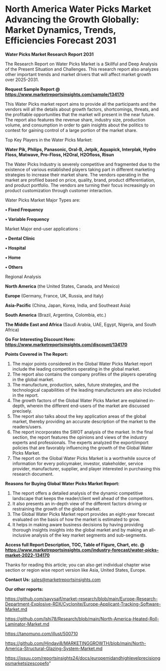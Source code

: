 # North America Water Picks Market Advancing the Growth Globally: Market Dynamics, Trends, Efficiencies Forecast 2031

<strong>Water Picks Market Research Report 2031</strong>

The Research Report on Water Picks Market is a Skillful and Deep Analysis of the Present Situation and Challenges. This research report also analyzes other important trends and market drivers that will affect market growth over 2025-2031.

<strong>Request Sample Report @ <a href=https://www.marketreportsinsights.com/sample/134170>https://www.marketreportsinsights.com/sample/134170</a></strong>

This Water Picks market report aims to provide all the participants and the vendors will all the details about growth factors, shortcomings, threats, and the profitable opportunities that the market will present in the near future. The report also features the revenue share, industry size, production volume, and consumption in order to gain insights about the politics to contest for gaining control of a large portion of the market share.

Top Key Players in the Water Picks Market:

<strong>Water Pik, Philips, Panasonic, Oral-B, Jetpik, Aquapick, Interplak, Hydro Floss, Matwave, Pro-Floss, H2Oral, H2Ofloss, Risun</strong>

The Water Picks Industry is severely competitive and fragmented due to the existence of various established players taking part in different marketing strategies to increase their market share. The vendors operating in the market are profiled based on price, quality, brand, product differentiation, and product portfolio. The vendors are turning their focus increasingly on product customization through customer interaction.

Water Picks Market Major Types are:

<strong>• Fixed Frequency

• Variable Frequency</strong>

Market Major end-user applications :

<strong>• Dental Clinic

• Hospital

• Home

• Others</strong>

Regional Analysis

</u><strong><b>North America</b></strong> (the United States, Canada, and Mexico)

<strong><b>Europe </b></strong>(Germany, France, UK, Russia, and Italy)

<strong><b>Asia-Pacific</b></strong> (China, Japan, Korea, India, and Southeast Asia)

<strong><b>South America</b></strong> (Brazil, Argentina, Colombia, etc.)

<strong><b>The Middle East and Africa</b></strong> (Saudi Arabia, UAE, Egypt, Nigeria, and South Africa)

<strong>Go For Interesting Discount Here: <a href=https://www.marketreportsinsights.com/discount/134170>https://www.marketreportsinsights.com/discount/134170</a></strong>

<strong>Points Covered in The Report:</strong>
<ol>
  <li>The major points considered in the Global Water Picks Market report include the leading competitors operating in the global market.</li>
  <li>The report also contains the company profiles of the players operating in the global market.</li>
  <li>The manufacture, production, sales, future strategies, and the technological capabilities of the leading manufacturers are also included in the report.</li>
  <li>The growth factors of the Global Water Picks Market are explained in-depth, wherein the different end-users of the market are discussed precisely.</li>
  <li>The report also talks about the key application areas of the global market, thereby providing an accurate description of the market to the readers/users.</li>
  <li>The report incorporates the SWOT analysis of the market. In the final section, the report features the opinions and views of the industry experts and professionals. The experts analyzed the export/import policies that are favorably influencing the growth of the Global Water Picks Market.</li>
  <li>The report on the Global Water Picks Market is a worthwhile source of information for every policymaker, investor, stakeholder, service provider, manufacturer, supplier, and player interested in purchasing this research document.</li>
</ol>
<strong>Reasons for Buying Global Water Picks Market Report:</strong>

<ol>
  <li>The report offers a detailed analysis of the dynamic competitive landscape that keeps the reader/client well ahead of the competitors.</li>
  <li>It also presents an in-depth view of the different factors driving or restraining the growth of the global market.</li>
  <li>The Global Water Picks Market report provides an eight-year forecast evaluated on the basis of how the market is estimated to grow.</li>
  <li>It helps in making aware business decisions by having providing thorough insights insights into the global market and by making an all-inclusive analysis of the key market segments and sub-segments.</li>
</ol>
<strong>Access full Report Description, TOC, Table of Figure, Chart, etc. @ <a href=https://www.marketreportsinsights.com/industry-forecast/water-picks-market-2022-134170>https://www.marketreportsinsights.com/industry-forecast/water-picks-market-2022-134170</a></strong>


Thanks for reading this article; you can also get individual chapter wise section or region wise report version like Asia, United States, Europe.

<strong>Contact Us:</strong>
sales@marketreportsinsights.com

<strong>Our other reports:</strong>

<a href=https://github.com/sayysaif/market-research/blob/main/Europe-Research-Department-Explosive-RDX/Cyclonite/Europe-Applicant-Tracking-Software-Market.md>https://github.com/sayysaif/market-research/blob/main/Europe-Research-Department-Explosive-RDX/Cyclonite/Europe-Applicant-Tracking-Software-Market.md</a>

<a href=https://github.com/Ishi78/Research/blob/main/North-America-Heated-Roll-Laminator-Market.md>https://github.com/Ishi78/Research/blob/main/North-America-Heated-Roll-Laminator-Market.md</a>

<a href=https://tanomuno.com/illust/500710>https://tanomuno.com/illust/500710</a>

<a href=https://github.com/Hindavi8/MARKETINGGROWTH/blob/main/North-America-Structural-Glazing-System-Market.md>https://github.com/Hindavi8/MARKETINGGROWTH/blob/main/North-America-Structural-Glazing-System-Market.md</a>

<a href=https://issuu.com/reportsinsights24/docs/europemidandhighlevelprecisiongpsmarketsizescopefo>https://issuu.com/reportsinsights24/docs/europemidandhighlevelprecisiongpsmarketsizescopefo</a>"
